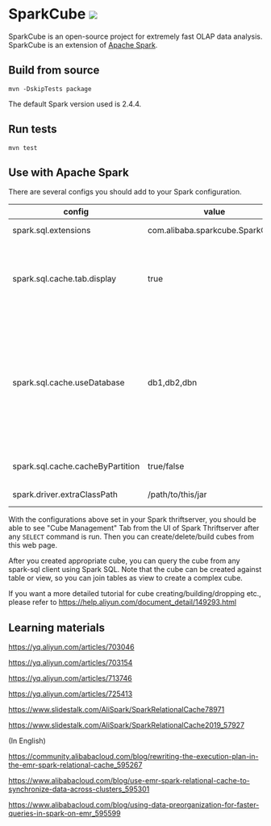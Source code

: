 # SparkCube ![](https://api.travis-ci.org/alibaba/SparkCube.svg?branch=master)

SparkCube is an open-source project for extremely fast OLAP data analysis. SparkCube is an extension of [Apache Spark](http://spark.apache.org).

## Build from source

```
mvn -DskipTests package
```

The default Spark version used is 2.4.4.

## Run tests

```
mvn test
```

## Use with Apache Spark

There are several configs you should add to your Spark configuration.

| config | value | comment |  |
| ---- | ---- | ---- | ---- |
| spark.sql.extensions | com.alibaba.sparkcube.SparkCube | Add extension. | Required |
| spark.sql.cache.tab.display | true | To show web UI in the certain application, typically Spark Thriftserver. | Required |
| spark.sql.cache.useDatabase | db1,db2,dbn | A list of database names separated by comma. Only tables and views from these databases will be considered for cube building. | Required |
| spark.sql.cache.cacheByPartition | true/false | To store cache by partition. | Optional |
| spark.driver.extraClassPath |  /path/to/this/jar | For web UI resources. | Required |

With the configurations above set in your Spark thriftserver, you should be able to see "Cube Management" Tab from the UI of Spark Thriftserver after any `SELECT` command is run. Then you can create/delete/build cubes from this web page.

After you created appropriate cube, you can query the cube from any spark-sql client using Spark SQL. Note that the cube can be created against table or view, so you can join tables as view to create a complex cube.

If you want a more detailed tutorial for cube creating/building/dropping etc., please refer to
https://help.aliyun.com/document_detail/149293.html

## Learning materials

https://yq.aliyun.com/articles/703046

https://yq.aliyun.com/articles/703154

https://yq.aliyun.com/articles/713746

https://yq.aliyun.com/articles/725413

https://www.slidestalk.com/AliSpark/SparkRelationalCache78971

https://www.slidestalk.com/AliSpark/SparkRelationalCache2019_57927

(In English)

https://community.alibabacloud.com/blog/rewriting-the-execution-plan-in-the-emr-spark-relational-cache_595267

https://www.alibabacloud.com/blog/use-emr-spark-relational-cache-to-synchronize-data-across-clusters_595301

https://www.alibabacloud.com/blog/using-data-preorganization-for-faster-queries-in-spark-on-emr_595599
